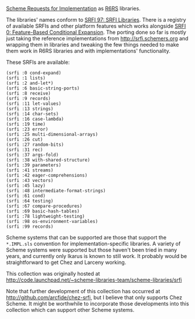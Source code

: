 [Scheme Requests for Implementation][SRFIs] as [R6RS][] libraries.

The libraries' names conform to [SRFI 97: SRFI Libraries][SRFI-97].  There is a
registry of available SRFIs and other platform features which works alongside
[SRFI 0: Feature-Based Conditional Expansion][SRFI-0].  The porting done so far
is mostly just taking the reference implementations from
http://srfi.schemers.org and wrapping them in libraries and tweaking the few
things needed to make them work in R6RS libraries and with implementations'
functionality.

These SRFIs are available:
```
(srfi :0 cond-expand)
(srfi :1 lists)
(srfi :2 and-let*)
(srfi :6 basic-string-ports)
(srfi :8 receive)
(srfi :9 records)
(srfi :11 let-values)
(srfi :13 strings)
(srfi :14 char-sets)
(srfi :16 case-lambda)
(srfi :19 time)
(srfi :23 error)
(srfi :25 multi-dimensional-arrays)
(srfi :26 cut)
(srfi :27 random-bits)
(srfi :31 rec)
(srfi :37 args-fold)
(srfi :38 with-shared-structure)
(srfi :39 parameters)
(srfi :41 streams)
(srfi :42 eager-comprehensions)
(srfi :43 vectors)
(srfi :45 lazy)
(srfi :48 intermediate-format-strings)
(srfi :61 cond)
(srfi :64 testing)
(srfi :67 compare-procedures)
(srfi :69 basic-hash-tables)
(srfi :78 lightweight-testing)
(srfi :98 os-environment-variables)
(srfi :99 records)
```

Scheme systems that can be supported are those that support the `*.IMPL.sls`
convention for implementation-specific libraries.  A variety of Scheme systems
were supported but those haven't been tried in many years, and currently only
Ikarus is known to still work.  It probably would be straightforward to get Chez
and Larceny working.

This collection was originally hosted at
http://code.launchpad.net/~scheme-libraries-team/scheme-libraries/srfi

Note that further development of this collection has occurred at
http://github.com/arcfide/chez-srfi, but I believe that only supports Chez
Scheme.  It might be worthwhile to incorporate those developments into this
collection which can support other Scheme systems.

[SRFIs]: http://srfi.schemers.org
[R6RS]: http://www.r6rs.org
[SRFI-97]: http://srfi.schemers.org/srfi-97
[SRFI-0]: http://srfi.schemers.org/srfi-0
